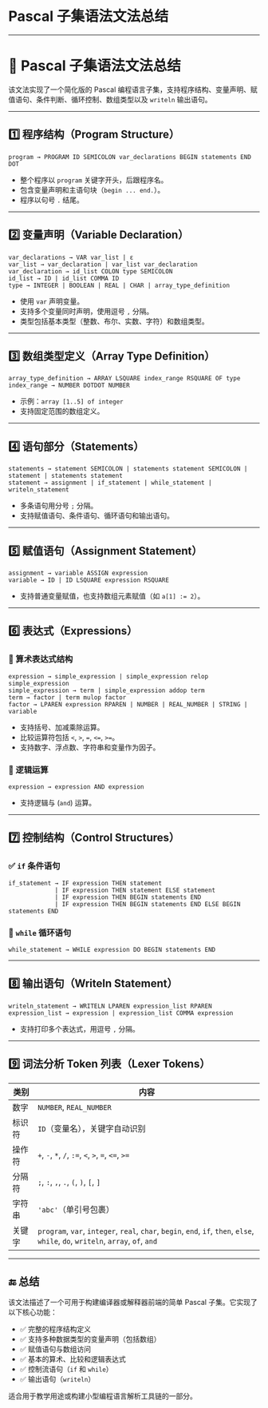 # Pascal 子集语法文法总结
---

# 🧮 Pascal 子集语法文法总结

该文法实现了一个简化版的 Pascal 编程语言子集，支持程序结构、变量声明、赋值语句、条件判断、循环控制、数组类型以及 `writeln` 输出语句。

---

## 1️⃣ 程序结构（Program Structure）

```ebnf
program → PROGRAM ID SEMICOLON var_declarations BEGIN statements END DOT
```

- 整个程序以 `program` 关键字开头，后跟程序名。
- 包含变量声明和主语句块（`begin ... end.`）。
- 程序以句号 `.` 结尾。

---

## 2️⃣ 变量声明（Variable Declaration）

```ebnf
var_declarations → VAR var_list | ε
var_list → var_declaration | var_list var_declaration
var_declaration → id_list COLON type SEMICOLON
id_list → ID | id_list COMMA ID
type → INTEGER | BOOLEAN | REAL | CHAR | array_type_definition
```

- 使用 `var` 声明变量。
- 支持多个变量同时声明，使用逗号 `,` 分隔。
- 类型包括基本类型（整数、布尔、实数、字符）和数组类型。

---

## 3️⃣ 数组类型定义（Array Type Definition）

```ebnf
array_type_definition → ARRAY LSQUARE index_range RSQUARE OF type
index_range → NUMBER DOTDOT NUMBER
```

- 示例：`array [1..5] of integer`
- 支持固定范围的数组定义。

---

## 4️⃣ 语句部分（Statements）

```ebnf
statements → statement SEMICOLON | statements statement SEMICOLON | statement | statements statement
statement → assignment | if_statement | while_statement | writeln_statement
```

- 多条语句用分号 `;` 分隔。
- 支持赋值语句、条件语句、循环语句和输出语句。

---

## 5️⃣ 赋值语句（Assignment Statement）

```ebnf
assignment → variable ASSIGN expression
variable → ID | ID LSQUARE expression RSQUARE
```

- 支持普通变量赋值，也支持数组元素赋值（如 `a[1] := 2`）。

---

## 6️⃣ 表达式（Expressions）

### 📌 算术表达式结构

```ebnf
expression → simple_expression | simple_expression relop simple_expression
simple_expression → term | simple_expression addop term
term → factor | term mulop factor
factor → LPAREN expression RPAREN | NUMBER | REAL_NUMBER | STRING | variable
```

- 支持括号、加减乘除运算。
- 比较运算符包括 `<`, `>`, `=`, `<=`, `>=`。
- 支持数字、浮点数、字符串和变量作为因子。

### 📌 逻辑运算

```ebnf
expression → expression AND expression
```

- 支持逻辑与 (`and`) 运算。

---

## 7️⃣ 控制结构（Control Structures）

### ✅ `if` 条件语句

```ebnf
if_statement → IF expression THEN statement
             | IF expression THEN statement ELSE statement
             | IF expression THEN BEGIN statements END
             | IF expression THEN BEGIN statements END ELSE BEGIN statements END
```

### 🔁 `while` 循环语句

```ebnf
while_statement → WHILE expression DO BEGIN statements END
```

---

## 8️⃣ 输出语句（Writeln Statement）

```ebnf
writeln_statement → WRITELN LPAREN expression_list RPAREN
expression_list → expression | expression_list COMMA expression
```

- 支持打印多个表达式，用逗号 `,` 分隔。

---

## 9️⃣ 词法分析 Token 列表（Lexer Tokens）

| 类别         | 内容                                                                 |
|--------------|----------------------------------------------------------------------|
| 数字         | `NUMBER`, `REAL_NUMBER`                                             |
| 标识符       | `ID`（变量名），关键字自动识别                                      |
| 操作符       | `+`, `-`, `*`, `/`, `:=`, `<`, `>`, `=`, `<=`, `>=`                |
| 分隔符       | `;`, `:`, `,`, `.`, `(`, `)`, `[`, `]`                             |
| 字符串       | `'abc'`（单引号包裹）                                               |
| 关键字       | `program`, `var`, `integer`, `real`, `char`, `begin`, `end`, `if`, `then`, `else`, `while`, `do`, `writeln`, `array`, `of`, `and` |

---

## 🔚 总结

该文法描述了一个可用于构建编译器或解释器前端的简单 Pascal 子集。它实现了以下核心功能：

- ✅ 完整的程序结构定义
- ✅ 支持多种数据类型的变量声明（包括数组）
- ✅ 赋值语句与数组访问
- ✅ 基本的算术、比较和逻辑表达式
- ✅ 控制流语句（`if` 和 `while`）
- ✅ 输出语句（`writeln`）

适合用于教学用途或构建小型编程语言解析工具链的一部分。